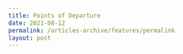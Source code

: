 ```yaml
---
title: Points of Departure
date: 2021-08-12
permalink: /articles-archive/features/permalink
layout: post
---
```

